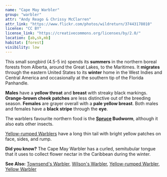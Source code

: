 ```yaml
---
name: "Cape May Warbler"
group: "warbler"
attr: "Andy Reago & Chrissy McClarren"
attr_link: "https://www.flickr.com/photos/wildreturn/37443178010"
license: "CC BY"
license_link: "https://creativecommons.org/licenses/by/2.0/"
location: [ab,sk,mb]
habitat: [forest]
visibility: low
---
```

This small songbird (4.5-5 in) spends its **summers** in the northern boreal forests from Alberta, around the Great Lakes, to the Maritimes. It **migrates** through the eastern United States to its **winter** home in the West Indies and Central America and occasionally at the southern tip of the Florida Panhandle.

**Males** have a **yellow throat** and **breast** with streaky black markings. **Orange-brown cheek patches** are less distinctive out of the breeding season. **Females** are grayer overall with a **pale yellow breast**. Both males and females have a **black stripe** through the **eye**.

The warblers favourite northern food is the **[Spruce](/trees/spruce) Budworm**, although it also eats other insects.

[Yellow-rumped Warblers](/birds/yellrump) have a long thin tail with bright yellow patches on face, sides, and rump.

**Did you know?** The Cape May Warbler has a curled, semitubular tongue that it uses to collect flower nectar in the Caribbean during the winter.

<!-- generated, do not edit -->
**See Also:**
[Townsend's Warbler](/birds/townwarb),
[Wilson's Warbler](/birds/wilswarb),
[Yellow-rumped Warbler](/birds/yellrump),
[Yellow Warbler](/birds/yellwarb)
